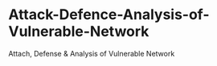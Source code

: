# Attack-Defence-Analysis-of-Vulnerable-Network
Attach, Defense &amp; Analysis of Vulnerable Network
